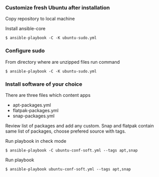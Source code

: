 ### Customize fresh Ubuntu after installation

Copy repository to local machine

Install ansible-core

`$ ansible-playbook -C -K ubuntu-sudo.yml`

### Configure sudo

From directory where are unzipped files run command

`$ ansible-playbook -C -K ubuntu-sudo.yml`

### Install software of your choice

There are three files which content apps
- apt-packages.yml
- flatpak-packages.yml
- snap-packages.yml


Review list of packages and add any custom. Snap and flatpak contain same list of packages, choose prefered source with tags.


Run playbook in check mode 

`$ ansible-playbook -C ubuntu-conf-soft.yml --tags apt,snap`


Run playbook

`$ ansible-playbook ubuntu-conf-soft.yml --tags apt,snap`
